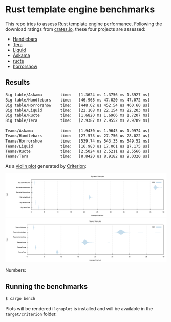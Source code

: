 # Rust template engine benchmarks

This repo tries to assess Rust template engine performance. Following the
download ratings from [crates.io][crates], these four projects are assessed:

- [Handlebars][handlebars]
- [Tera][tera]
- [Liquid][liquid]
- [Askama][askama]
- [ructe][ructe]
- [horrorshow][horrorshow]

[crates]: https://crates.io/categories/template-engine
[handlebars]: https://github.com/sunng87/handlebars-rust
[tera]: https://github.com/Keats/tera
[liquid]: https://github.com/cobalt-org/liquid-rust
[askama]: https://github.com/djc/askama
[ructe]: https://github.com/kaj/ructe
[horrorshow]: https://github.com/Stebalien/horrorshow-rs

## Results

```
Big table/Askama        time:   [1.3624 ms 1.3756 ms 1.3927 ms]
Big table/Handlebars    time:   [46.968 ms 47.020 ms 47.072 ms]
Big table/Horrorshow    time:   [448.02 us 452.54 us 460.60 us]
Big table/Liquid        time:   [22.108 ms 22.154 ms 22.203 ms]
Big table/Ructe         time:   [1.6820 ms 1.6966 ms 1.7207 ms]
Big table/Tera          time:   [2.9387 ms 2.9552 ms 2.9789 ms]

Teams/Askama            time:   [1.9430 us 1.9645 us 1.9974 us]
Teams/Handlebars        time:   [27.573 us 27.756 us 28.022 us]
Teams/Horrorshow        time:   [539.74 ns 543.35 ns 549.52 ns]
Teams/Liquid            time:   [16.983 us 17.061 us 17.175 us]
Teams/Ructe             time:   [2.5024 us 2.5211 us 2.5566 us]
Teams/Tera              time:   [8.8420 us 8.9182 us 9.0320 us]
```

As a [violin plot] generated by [Criterion]:

![Big table violin plot](big-table.svg)
![Teams violin plot](teams.svg)

[violin plot]: https://en.wikipedia.org/wiki/Violin_plot
[Criterion]: https://japaric.github.io/criterion.rs/


Numbers:


## Running the benchmarks

```bash
$ cargo bench
```

Plots will be rendered if `gnuplot` is installed and will be available in the
`target/criterion` folder.
